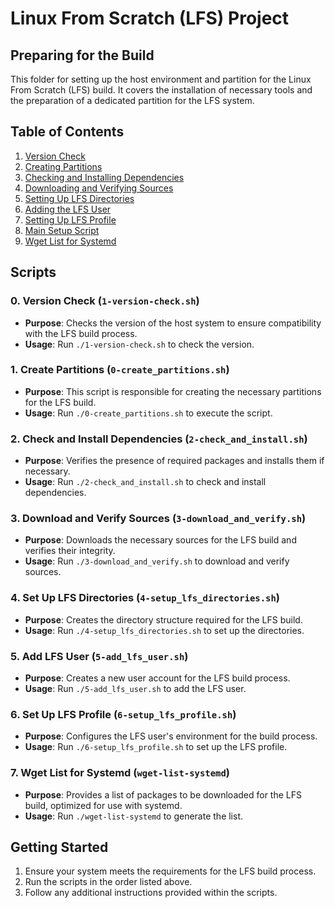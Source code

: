 # Linux From Scratch (LFS) Project

## Preparing for the Build

This folder for  setting up the host environment and partition for the Linux From Scratch (LFS) build. It covers the installation of necessary tools and the preparation of a dedicated partition for the LFS system.

## Table of Contents

1. [Version Check](#version-check)
2. [Creating Partitions](#creating-partitions)
3. [Checking and Installing Dependencies](#checking-and-installing)
4. [Downloading and Verifying Sources](#downloading-and-verifying)
5. [Setting Up LFS Directories](#setting-up-lfs-directories)
6. [Adding the LFS User](#adding-the-lfs-user)
7. [Setting Up LFS Profile](#setting-up-lfs-profile)
8. [Main Setup Script](#main-setup-script)
9. [Wget List for Systemd](#wget-list-for-systemd)

## Scripts

### 0. Version Check (`1-version-check.sh`)

- **Purpose**: Checks the version of the host system to ensure compatibility with the LFS build process.
- **Usage**: Run `./1-version-check.sh` to check the version.

### 1. Create Partitions (`0-create_partitions.sh`)

- **Purpose**: This script is responsible for creating the necessary partitions for the LFS build.
- **Usage**: Run `./0-create_partitions.sh` to execute the script.

### 2. Check and Install Dependencies (`2-check_and_install.sh`)

- **Purpose**: Verifies the presence of required packages and installs them if necessary.
- **Usage**: Run `./2-check_and_install.sh` to check and install dependencies.

### 3. Download and Verify Sources (`3-download_and_verify.sh`)

- **Purpose**: Downloads the necessary sources for the LFS build and verifies their integrity.
- **Usage**: Run `./3-download_and_verify.sh` to download and verify sources.

### 4. Set Up LFS Directories (`4-setup_lfs_directories.sh`)

- **Purpose**: Creates the directory structure required for the LFS build.
- **Usage**: Run `./4-setup_lfs_directories.sh` to set up the directories.

### 5. Add LFS User (`5-add_lfs_user.sh`)

- **Purpose**: Creates a new user account for the LFS build process.
- **Usage**: Run `./5-add_lfs_user.sh` to add the LFS user.

### 6. Set Up LFS Profile (`6-setup_lfs_profile.sh`)

- **Purpose**: Configures the LFS user's environment for the build process.
- **Usage**: Run `./6-setup_lfs_profile.sh` to set up the LFS profile.

### 7. Wget List for Systemd (`wget-list-systemd`)

- **Purpose**: Provides a list of packages to be downloaded for the LFS build, optimized for use with systemd.
- **Usage**: Run `./wget-list-systemd` to generate the list.

## Getting Started

1. Ensure your system meets the requirements for the LFS build process.
2. Run the scripts in the order listed above.
3. Follow any additional instructions provided within the scripts.
